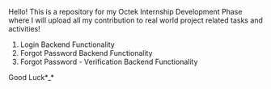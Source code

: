 Hello! This is a repository for my Octek Internship Development Phase where I will upload all my contribution to real world project related tasks and activities!

1) Login Backend Functionality
2) Forgot Password Backend Functionality
3) Forgot Password - Verification Backend Functionality

Good Luck*_*
